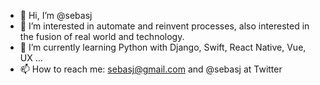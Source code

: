 - 👋 Hi, I’m @sebasj
- 👀 I’m interested in automate and reinvent processes,  also interested in the fusion of real world and technology.
- 🌱 I’m currently learning Python with Django, Swift, React Native, Vue, UX ...
- 📫 How to reach me: sebasj@gmail.com and @sebasj at Twitter

<!---
sebasj/sebasj is a ✨ special ✨ repository because its `README.md` (this file) appears on your GitHub profile.
You can click the Preview link to take a look at your changes.
--->
